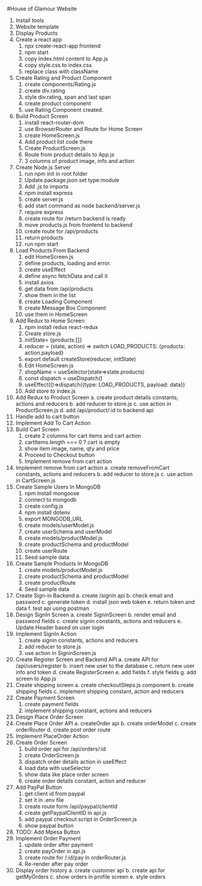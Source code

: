 #House of Glamour Website

1. Install tools
2. Website template
3. Display Products
4. Create a react app
   1. npx create-react-app frontend
   2. npm start
   3. copy index.html content to App.js
   4. copy style.css to index.css
   5. replace class with className
5. Create Rating and Product Component
   1. create components/Rating.js
   2. create div.rating
   3. style div.rating, span and last span
   4. create product component
   5. use Rating Component created.
6. Build Product Screen
   1. install react-router-dom
   2. use BrowserRouter and Route for Home Screen
   3. create HomeScreen.js
   4. Add product list code there
   5. Create ProductScreen.js
   6. Route from product details to App.js
   7. 3 columns of product image, info and action
7. Create Node.js Server
   1. run npm init in root folder
   2. Update package.json set type:module
   3. Add .js to imports
   4. npm install express
   5. create server.js
   6. add start command as node backend/server.js
   7. require express
   8. create route for /return backend is ready
   9. move products.js from frontend to backend
   10. create route for /api/products
   11. return products
   12. run npm start
8. Load Products From Backend
   1. edit HomeScreen.js
   2. define products, loading and error.
   3. create useEffect
   4. define async fetchData and call it
   5. install axios
   6. get data from /api/products
   7. show them in the list
   8. create Loading Component
   9. create Message Box Component
   10. use them in HomeScreen
9. Add Redux to Home Screen
   1. npm install redux react-redux
   2. Create store.js
   3. initState= {products:[]}
   4. reducer = (state, action) => switch LOAD_PRODUCTS: {products: action.payload}
   5. export default createStore(reducer, initState)
   6. Edit HomeScreen.js
   7. shopName = useSelector(state=>state.products)
   8. const dispatch = useDispatch()
   9. useEffect(()=>dispatch({type: LOAD_PRODUCTS, payload: data})
   10. Add store to index.js
10. Add Redux to Product Screen
    a. create product details constants, actions and reducers
    b. add reducer to store.js
    c. use action in ProductScreen.js
    d. add /api/product/:id to backend api
11. Handle add to cart button
12. Implement Add To Cart Action
13. Build Cart Screen
    1. create 2 columns for cart items and cart action
    2. cartItems.length === 0 ? cart is empty
    3. show item image, name, qty and price
    4. Proceed to Checkout button
    5. Implement remove from cart action
14. Implement remove from cart action
    a. create removeFromCart constants, actions and reducers
    b. add reducer to store.js
    c. use action in CartScreen.js
15. Create Sample Users In MongoDB
    1. npm install mongoose
    2. connect to mongodb
    3. create config.js
    4. npm install dotenv
    5. export MONGODB_URL
    6. create models/userModel.js
    7. create userSchema and userModel
    8. create models/productModel.js
    9. create productSchema and productModel
    10. create userRoute
    11. Seed sample data
16. Create Sample Products In MongoDB
    1. create models/productModel.js
    2. create productSchema and productModel
    3. create productRoute
    4. Seed sample data
17. Create Sign-in Backend
    a. create /signin api
    b. check email and password
    c. generate token
    d. install json web token
    e. return token and data
    f. test api using postman
18. Design SignIn Screen
    a. create SigninScreen
    b. render email and password fields
    c. create signin constants, actions and reducers
    e. Update Header based on user login
19. Implement SignIn Action
    1. create signin constants, actions and reducers
    2. add reducer to store.js
    3. use action in SigninScreen.js
20. Create Register Screen and Backend API
    a. create API for /api/users/register
    b. insert new user to the database
    c. return new user info and token
    d. create RegisterScreen
    e. add fields
    f. style fields
    g. add screen to App.js
21. Create shipping screen
    a. create checkoutSteps.js component
    b. create shipping fields
    c. implement shipping constant, action and reducers
22. Create Payment Screen
    1. create payment fields
    2. implement shipping constant, actions and reducers
23. Design Place Order Screen
24. Create Place Order API
    a. createOrder api
    b. create orderModel
    c. create orderRouter
    d. create post order route
25. Implement PlaceOrder Action
26. Create Order Screen
    1. build order api for /api/orders/:id
    2. create OrderScreen.js
    3. dispatch order details action in useEffect
    4. load data with useSelector
    5. show data like place order screen
    6. create order details constant, action and reducer
27. Add PayPal Button
    1. get client id from paypal
    2. set it in .env file
    3. create route form /api/paypal/clientId
    4. create getPaypalClientID in api.js
    5. add paypal checkout script in OrderScreen.js
    6. show paypal button
28. TODO: Add Mpesa Button
29. Implement Order Payment
    1. update order after payment
    2. create payOrder in api.js
    3. create route for /:id/pay in orderRouter.js
    4. Re-render after pay order
30. Display order history
    a. create customer api
    b. create api for getMyOrders
    c. show orders in profile screen
    e. style orders

